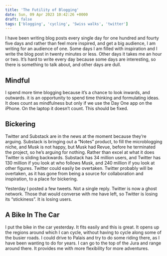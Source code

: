 ```yaml
---
title: 'The Futility of Blogging'
date: Sun, 09 Apr 2023 10:42:26 +0000
draft: false
tags: ['blogging', 'cycling', 'Swiss walks', 'twitter']
---
```


I have been writing blog posts every single day for one hundred and fourty five days and rather than feel more inspired, and get a big audience, I am writing for an audience of one. Some days I am filled with inspiration and I write the blog post in twenty minutes or less. Other days it takes me an hour or two. It’s hard to write every day because some days are interesting, so there is something to talk about, and other days are dull. 

Mindful
-------

I spend more time blogging because it’s a chance to look inwards, and outwards. it is an opportunity to spend time thinking and formulating ideas. It does count as mindfulness but only if we use the Day One app on the iPhone. On the laptop it doesn’t count. This should be fixed. 

Bickering
---------

Twitter and Substack are in the news at the moment because they’re arguing. Substack is bringing out a “Notes” product, to fill the microblogging niche, and Musk is not happy, but Musk had Revue, before he terminated the project, so he’s arguing for nothing. Rather than excel at what it does Twitter is sliding backwards. Substack has 34 million users, and Twitter has 130 million if you look at who follows Musk, and 240 million if you look at other figures. Twitter could easily be overtaken. Twitter probably will be overtaken, as it has gone from being a source for collaboration and inspiration, to a place for bickering. 

Yesterday I posted a few tweets. Not a single reply. Twitter is now a ghost network. Those that would converse with me have left, so Twitter is losing its “stickiness”. It is losing users. 

A Bike In The Car
-----------------

I put the bike in the car yesterday. It fits easily and this is great. It opens up the regions around which I can cycle, without having to cycle along some of the busier roads. I could drive to Palais and try to do some riding there, as I have been wanting to do for years. I can go to the top of the Jura and range around there. It provides me with more flexibility for more adventures.